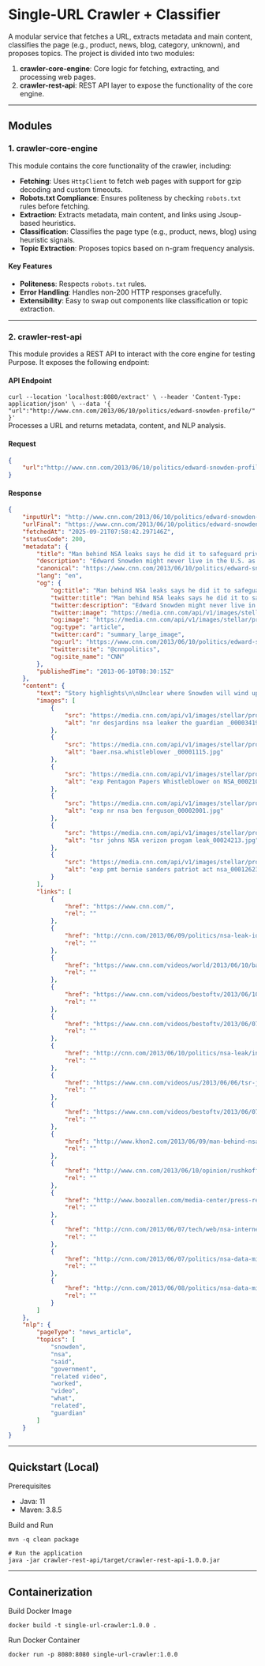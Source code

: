 # Single-URL Crawler + Classifier

A modular service that fetches a URL, extracts metadata and main content, classifies the page (e.g., product, news, blog, category, unknown), and proposes topics. The project is divided into two modules:

1. **crawler-core-engine**: Core logic for fetching, extracting, and processing web pages.
2. **crawler-rest-api**: REST API layer to expose the functionality of the core engine.

---

## Modules

### 1. crawler-core-engine
This module contains the core functionality of the crawler, including:
- **Fetching**: Uses `HttpClient` to fetch web pages with support for gzip decoding and custom timeouts.
- **Robots.txt Compliance**: Ensures politeness by checking `robots.txt` rules before fetching.
- **Extraction**: Extracts metadata, main content, and links using Jsoup-based heuristics.
- **Classification**: Classifies the page type (e.g., product, news, blog) using heuristic signals.
- **Topic Extraction**: Proposes topics based on n-gram frequency analysis.

#### Key Features
- **Politeness**: Respects `robots.txt` rules.
- **Error Handling**: Handles non-200 HTTP responses gracefully.
- **Extensibility**: Easy to swap out components like classification or topic extraction.

---

### 2. crawler-rest-api
This module provides a REST API to interact with the core engine for testing Purpose. It exposes the following endpoint:

#### API Endpoint
`curl --location 'localhost:8080/extract' \
--header 'Content-Type: application/json' \
--data '{
    "url":"http://www.cnn.com/2013/06/10/politics/edward-snowden-profile/"
}'`  
Processes a URL and returns metadata, content, and NLP analysis.

#### Request
```json
{
    "url":"http://www.cnn.com/2013/06/10/politics/edward-snowden-profile/"
}
```

#### Response
```json
{
    "inputUrl": "http://www.cnn.com/2013/06/10/politics/edward-snowden-profile/",
    "urlFinal": "https://www.cnn.com/2013/06/10/politics/edward-snowden-profile/",
    "fetchedAt": "2025-09-21T07:58:42.297146Z",
    "statusCode": 200,
    "metadata": {
        "title": "Man behind NSA leaks says he did it to safeguard privacy, liberty | CNN Politics",
        "description": "Edward Snowden might never live in the U.S. as a free man again after leaking secrets about a U.S. surveillance program",
        "canonical": "https://www.cnn.com/2013/06/10/politics/edward-snowden-profile",
        "lang": "en",
        "og": {
            "og:title": "Man behind NSA leaks says he did it to safeguard privacy, liberty | CNN Politics",
            "twitter:title": "Man behind NSA leaks says he did it to safeguard privacy, liberty | CNN Politics",
            "twitter:description": "Edward Snowden might never live in the U.S. as a free man again after leaking secrets about a U.S. surveillance program",
            "twitter:image": "https://media.cnn.com/api/v1/images/stellar/prod/130609164540-edward-snowden-guardian.jpg?q=x_0,y_0,h_1440,w_2560,c_fill/w_800",
            "og:image": "https://media.cnn.com/api/v1/images/stellar/prod/130609164540-edward-snowden-guardian.jpg?q=x_0,y_0,h_1440,w_2560,c_fill/w_800",
            "og:type": "article",
            "twitter:card": "summary_large_image",
            "og:url": "https://www.cnn.com/2013/06/10/politics/edward-snowden-profile",
            "twitter:site": "@cnnpolitics",
            "og:site_name": "CNN"
        },
        "publishedTime": "2013-06-10T08:30:15Z"
    },
    "content": {
        "text": "Story highlights\n\nUnclear where Snowden will wind up, after leaving Hong Kong for Russia\n\nEdward Snowden, 29, is the source of leaks over an NSA surveillance program\n\n\"The public needs to decide whether these programs ... are right or wrong,\" he says\n\nHe’s a high school dropout who worked his way into the most secretive computers in U.S. intelligence as a defense contractor – only to blow those secrets wide open by spilling details of classified surveillance programs.\n\nNow, Edward Snowden might never live in the United States as a free man again. Where he may end up was a source of global speculation Sunday after he flew from Hong Kong to Russia, his ultimate destination unknown to most.\n\nSnowden has revealed himself as the source of documents outlining a massive effort by the U.S. National Security Agency to track cell phone calls and monitor the e-mail and Internet traffic of virtually all Americans.\n\nSnowden, 29, said he just wanted the public to know what the government was doing.\n\n“Even if you’re not doing anything wrong you’re being watched and recorded,” he said.\n\nRelated video Legal risks for NSA whistleblower\n\nRelated video Pentagon Papers Whistleblower on NSA\n\nRelated video Obama answers outcry over NSA\n\nSnowden told The Guardian newspaper in the United Kingdom that he had access to the full rosters of everyone working at the NSA, the entire intelligence community and undercover assets around the world.\n\n“I’m just another guy who sits there day to day in the office, watching what’s happening, and goes, ‘This is something that’s not our place to decide.’ The public needs to decide whether these programs or policies are right or wrong,” he said.\n\nSnowden fled to Hong Kong after copying one last set of documents and telling his boss he needed to go away for medical treatment.\n\nBefore his leak of U.S. intelligence, Snowden was living “in paradise.”\n\nHe worked for a major U.S. government contractor in Hawaii, earning a six-figure salary and enjoying the scenic state with his girlfriend.\n\nHe told The Guardian he never received a high school diploma and didn’t complete his computer studies at a community college. Instead, he joined the Army in 2003 but was discharged after breaking both legs in an accident.\n\nSnowden said he later worked as a security guard for the NSA and then took a computer security job with the CIA. He left that job in 2009 and moved on to Booz Allen Hamilton, where he worked as a contractor for the government in Hawaii.\n\nHe told the Guardian that he left for Hong Kong on May 20 without telling his family or his girlfriend what he planned.\n\nRelated video Patriot Act at center of NSA controversy\n\nRelated video Sanders: I voted against the Patriot Act\n\n“You’re living in Hawaii, in paradise and making a ton of money. What would it take to make you leave everything behind?” he said in the Guardian interview.\n\n“I’m willing to sacrifice all of that because I can’t in good conscience allow the U.S. government to destroy privacy, Internet freedom and basic liberties for people around the world with this massive surveillance machine they’re secretly building.”\n\nSome residents on Oahu island are glad Snowden left.\n\n“From a Hawaii standpoint, good riddance, thanks for leaving,” Ralph Cossa told CNN affiliate KHON.\n\n“I’m sure the guy had an overactive Mother Teresa gene and thought he was going to go out and save America from Americans, but in reality he was very foolish,” Cossa said. “We expect the government to honor our privacy, but we also expect our government to protect us from terrorist attacks.”\n\nPresident Barack Obama insists his administration is not spying on U.S. citizens – rather, it’s only looking for information on terrorists.\n\nBooz Allen Hamilton, the government contractor that employed Snowden, said Snowden had worked at the firm for less than three months.\n\n“News reports that this individual has claimed to have leaked classified information are shocking, and if accurate, this action represents a grave violation of the code of conduct and core values of our firm,” the company said in the statement. The firm said it will cooperate with authorities in their investigation.\n\nAccording to the Guardian, the only time Snowden became emotional during hours of interviews was when he thought about what might happen to his relatives – many of whom work for the U.S. government.\n\n“The only thing I fear is the harmful effects on my family, who I won’t be able to help anymore,” he said. “That’s what keeps me up at night.”\n\nAs for his concerns about his country, “the greatest fear that I have regarding the outcome for America of these disclosures is that nothing will change.”\n\nREAD: Some shrug at NSA snooping: Privacy’s already dead\n\nOfficial: Damage assessment over U.S. intelligence-gathering leaks\n\nCNNs Matt Smith and Holly Yan contributed to this report.",
        "images": [
            {
                "src": "https://media.cnn.com/api/v1/images/stellar/prod/130609163333-nr-desjardins-nsa-leaker-the-guardian-00003419.jpg?q=x_0,y_0,h_604,w_1075,c_fill/w_1280",
                "alt": "nr desjardins nsa leaker the guardian _00003419.jpg"
            },
            {
                "src": "https://media.cnn.com/api/v1/images/stellar/prod/130609225848-baer-nsa-whistleblower-00001115.jpg?q=x_174,y_0,h_622,w_1105,c_crop/h_144,w_256",
                "alt": "baer.nsa.whistleblower _00001115.jpg"
            },
            {
                "src": "https://media.cnn.com/api/v1/images/stellar/prod/130609220414-exp-pentagon-papers-whistleblower-on-nsa-00021027.jpg?q=x_0,y_0,h_720,w_1280,c_fill/h_144,w_256",
                "alt": "exp Pentagon Papers Whistleblower on NSA_00021027.jpg"
            },
            {
                "src": "https://media.cnn.com/api/v1/images/stellar/prod/130607154832-exp-nr-nsa-ben-ferguson-00002001.jpg?q=x_0,y_0,h_720,w_1280,c_fill/h_144,w_256",
                "alt": "exp nr nsa ben ferguson_00002001.jpg"
            },
            {
                "src": "https://media.cnn.com/api/v1/images/stellar/prod/130606190619-tsr-johns-nsa-verizon-progam-leak-00024213.jpg?q=x_117,y_25,h_576,w_1024,c_crop/h_144,w_256",
                "alt": "tsr johns NSA verizon progam leak_00024213.jpg"
            },
            {
                "src": "https://media.cnn.com/api/v1/images/stellar/prod/130606215739-exp-pmt-bernie-sanders-patriot-act-nsa-00012623.jpg?q=x_143,y_26,h_576,w_1024,c_crop/h_144,w_256",
                "alt": "exp pmt bernie sanders patriot act nsa_00012623.jpg"
            }
        ],
        "links": [
            {
                "href": "https://www.cnn.com/",
                "rel": ""
            },
            {
                "href": "http://cnn.com/2013/06/09/politics/nsa-leak-identity/index.html",
                "rel": ""
            },
            {
                "href": "https://www.cnn.com/videos/world/2013/06/10/baer-nsa-whistleblower.cnn",
                "rel": ""
            },
            {
                "href": "https://www.cnn.com/videos/bestoftv/2013/06/10/exp-pentagon-papers-whistleblower-on-nsa.cnn",
                "rel": ""
            },
            {
                "href": "https://www.cnn.com/videos/bestoftv/2013/06/07/exp-nr-nsa-ben-ferguson.cnn",
                "rel": ""
            },
            {
                "href": "http://cnn.com/2013/06/10/politics/nsa-leak/index.html",
                "rel": ""
            },
            {
                "href": "https://www.cnn.com/videos/us/2013/06/06/tsr-johns-nsa-verizon-progam-leak.cnn",
                "rel": ""
            },
            {
                "href": "https://www.cnn.com/videos/bestoftv/2013/06/07/exp-pmt-bernie-sanders-patriot-act-nsa.cnn",
                "rel": ""
            },
            {
                "href": "http://www.khon2.com/2013/06/09/man-behind-nsa-leaks-worked-in-hawaii/",
                "rel": ""
            },
            {
                "href": "http://www.cnn.com/2013/06/10/opinion/rushkoff-snowden-hero/index.html",
                "rel": ""
            },
            {
                "href": "http://www.boozallen.com/media-center/press-releases/48399320/statement-reports-leaked-information-060913",
                "rel": ""
            },
            {
                "href": "http://cnn.com/2013/06/07/tech/web/nsa-internet-privacy",
                "rel": ""
            },
            {
                "href": "http://cnn.com/2013/06/07/politics/nsa-data-mining/index.html",
                "rel": ""
            },
            {
                "href": "http://cnn.com/2013/06/08/politics/nsa-data-mining/index.html",
                "rel": ""
            }
        ]
    },
    "nlp": {
        "pageType": "news_article",
        "topics": [
            "snowden",
            "nsa",
            "said",
            "government",
            "related video",
            "worked",
            "video",
            "what",
            "related",
            "guardian"
        ]
    }
}
```
---

## Quickstart (Local)
Prerequisites
- Java: 11
- Maven: 3.8.5

Build and Run
```# Build the project
mvn -q clean package

# Run the application
java -jar crawler-rest-api/target/crawler-rest-api-1.0.0.jar
```
---
## Containerization

Build Docker Image

```docker build -t single-url-crawler:1.0.0 .```

Run Docker Container

```docker run -p 8080:8080 single-url-crawler:1.0.0 ```